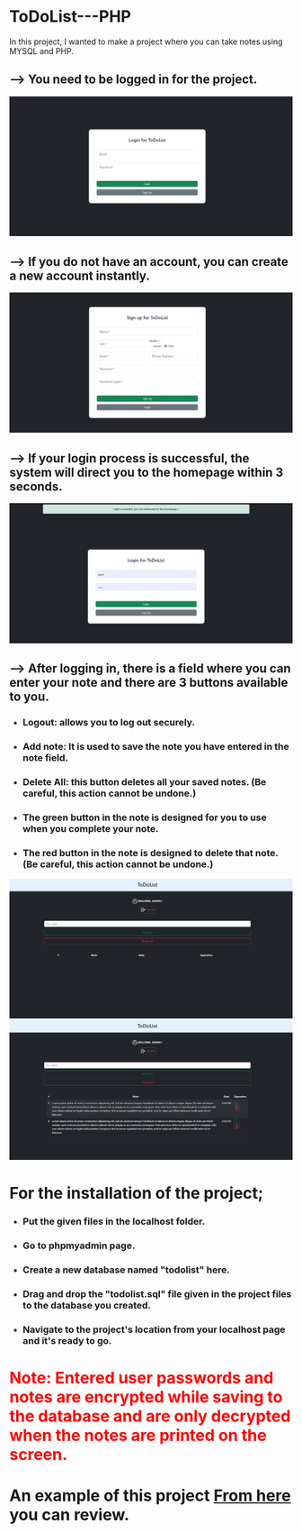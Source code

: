 # ToDoList---PHP

In this project, I wanted to make a project where you can take notes using MYSQL and PHP.

<h2>--> You need to be logged in for the project.</h2>

<img src="assets/img/todolist/1.png" />

<h2>--> If you do not have an account, you can create a new account instantly.</h2>

<img src="assets/img/todolist/2.png" />

<h2>--> If your login process is successful, the system will direct you to the homepage within 3 seconds.</h2>

<img src="assets/img/todolist/3.png" />

<h2>--> After logging in, there is a field where you can enter your note and there are 3 buttons available to you.</h2>

- <h3>Logout: allows you to log out securely.</h3>
- <h3>Add note: It is used to save the note you have entered in the note field.</h3>
- <h3>Delete All: this button deletes all your saved notes. (Be careful, this action cannot be undone.)</h3>
- <h3>The green button in the note is designed for you to use when you complete your note.</h3>
- <h3>The red button in the note is designed to delete that note. (Be careful, this action cannot be undone.)</h3>

<img src="assets/img/todolist/4.png" />

<img src="assets/img/todolist/5.png" />

<h1>For the installation of the project;</h1>

- <h3>Put the given files in the localhost folder.</h3>
- <h3>Go to phpmyadmin page.</h3>
- <h3>Create a new database named "todolist" here.</h3>
- <h3>Drag and drop the "todolist.sql" file given in the project files to the database you created.</h3>
- <h3>Navigate to the project's location from your localhost page and it's ready to go.</h3>

<b style="color: red;"> <h1> Note: Entered user passwords and notes are encrypted while saving to the database and are only decrypted when the notes are printed on the screen. </h1> </b>

<b> <h1>An example of this project <a href="https://project.4lphasoftware.com/todolist">From here</a> you can review. </h1></b>


